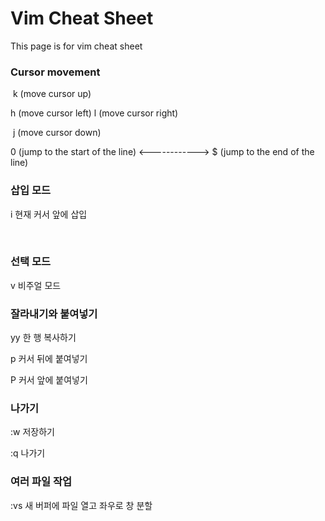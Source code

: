 # Vim Cheat Sheet

This page is for vim cheat sheet



### Cursor movement

​										k (move cursor up)

h (move cursor left)									l (move cursor right)

​										j (move cursor down)



0 (jump to the start of the line)	<------------>	$ (jump to the end of the line)



### 삽입 모드

i 현재 커서 앞에 삽입

​     

### 선택 모드

v 비주얼 모드 



### 잘라내기와 붙여넣기

yy 한 행 복사하기

p 커서 뒤에 붙여넣기

P 커서 앞에 붙여넣기



### 나가기

:w 저장하기

:q 나가기



### 여러 파일 작업

:vs 새 버퍼에 파일 열고 좌우로 창 분할